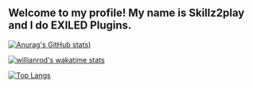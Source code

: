 ## Welcome to my profile! My name is **Skillz2play** and I do EXILED Plugins.

[![Anurag's GitHub stats](https://github-readme-stats.vercel.app/api?username=skillz2play&show_icons=true&theme=radical))](https://github.com/anuraghazra/github-readme-stats)

[![willianrod's wakatime stats](https://github-readme-stats.vercel.app/api/wakatime?username=skillz2play)](https://github.com/anuraghazra/github-readme-stats)

[![Top Langs](https://github-readme-stats.vercel.app/api/top-langs/?username=skillz2play&show_icons=true&theme=radical)](https://github.com/anuraghazra/github-readme-stats)


<!---
Skillz2play/Skillz2play is a ✨ special ✨ repository because its `README.md` (this file) appears on your GitHub profile.
You can click the Preview link to take a look at your changes.
--->
